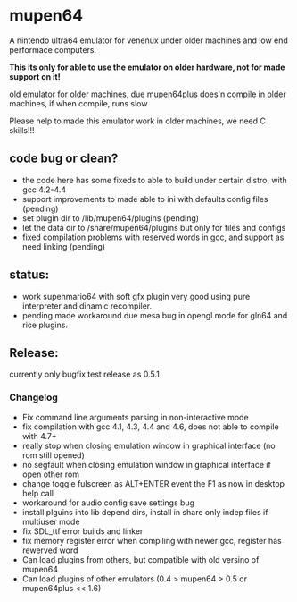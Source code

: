 # mupen64

A nintendo ultra64 emulator for venenux under older machines and low end performace computers.

**This its only for able to use the emulator on older hardware, not for made support on it!**

old emulator for older machines, due mupen64plus does'n compile in older machines, if when compile, runs slow

Please help to made this emulator work in older machines, we need C skills!!!

## code bug or clean?

* the code here has some fixeds to able to build under certain distro, with gcc 4.2-4.4
* support improvements to made able to ini with defaults config files (pending)
* set plugin dir to <PREFIX>/lib/mupen64/plugins (pending)
* let the data dir to  <PREFIX>/share/mupen64/plugins but only for files and configs
* fixed compilation problems with reserved words in gcc, and support as need linking (pending)

## status:

* work supenmario64 with soft gfx plugin very good using pure interpreter and dinamic recompiler.
* pending made workaround due mesa bug in opengl mode for gln64 and rice plugins.

## Release:

currently only bugfix test release as  0.5.1

### Changelog

* Fix command line arguments parsing in non-interactive mode
* fix compilation with gcc 4.1, 4.3, 4.4 and 4.6, does not able to compile with 4.7+
* really stop when closing emulation window in graphical interface (no rom still opened)
* no segfault when closing emulation window in graphical interface if open other rom
* change toggle fulscreen as ALT+ENTER event the F1 as now in desktop help call
* workaround for audio config save settings bug
* install plguins into lib depend dirs, install in share only indep files if multiuser mode
* fix SDL_ttf error builds and linker
* fix memory register error when compiling with newer gcc, register has rewerved word
* Can load plugins from others, but compatible with old versino of mupen64
* Can load plugins of other emulators (0.4 > mupen64 > 0.5 or mupen64plus << 1.6)

